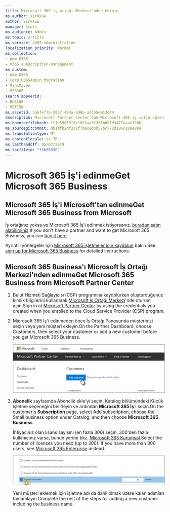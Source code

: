 ```yaml
---
title: Microsoft 365 iş ortağı Merkezi'nden edinin
ms.author: sirkkuw
author: Sirkkuw
manager: scotv
ms.audience: Admin
ms.topic: article
ms.service: o365-administration
localization_priority: Normal
ms.collection:
- Adm_O365
- M365-subscription-management
ms.custom:
- Adm_O365
- Core_O365Admin_Migration
- MiniMaven
- MSB365
search.appverid:
- BCS160
- MET150
ms.assetid: 5abfef7b-5957-484a-b06b-a7c55e013e44
description: Microsoft Partner Center'dan Microsoft 365 iş satın öğrenin.
ms.openlocfilehash: f11e5905915e182faa5f3f1b6b7d3477ecac320b
ms.sourcegitcommit: db1dfb2df2c2f7beced3b57bc772d106c189e88a
ms.translationtype: MT
ms.contentlocale: tr-TR
ms.lasthandoff: 05/07/2019
ms.locfileid: "33660530"
---
```

# <a name="get-microsoft-365-business"></a><span data-ttu-id="85b74-103">Microsoft 365 İş'i edinme</span><span class="sxs-lookup"><span data-stu-id="85b74-103">Get Microsoft 365 Business</span></span>

## <a name="get-microsoft-365-business-from-microsoft"></a><span data-ttu-id="85b74-104">Microsoft 365 İş'i Microsoft'tan edinme</span><span class="sxs-lookup"><span data-stu-id="85b74-104">Get Microsoft 365 Business from Microsoft</span></span>

<span data-ttu-id="85b74-105">İş ortağınız yoksa ve Microsoft 365 İş'i edinmek istiyorsanız, [buradan satın alabilirsiniz](https://www.microsoft.com/en-US/microsoft-365/business).</span><span class="sxs-lookup"><span data-stu-id="85b74-105">If you don't have a partner and want to get Microsoft 365 Business, you can [buy it here](https://www.microsoft.com/en-US/microsoft-365/business).</span></span>

<span data-ttu-id="85b74-106">Ayrıntılı yönergeler için [Microsoft 365 işletmeler için kaydolun](sign-up.md) bakın.</span><span class="sxs-lookup"><span data-stu-id="85b74-106">See [sign up for Microsoft 365 Business](sign-up.md) for detailed instructions.</span></span>
  
## <a name="get-microsoft-365-business-from-microsoft-partner-center"></a><span data-ttu-id="85b74-107">Microsoft 365 Business'ı Microsoft İş Ortağı Merkezi'nden edinme</span><span class="sxs-lookup"><span data-stu-id="85b74-107">Get Microsoft 365 Business from Microsoft Partner Center</span></span>

1. <span data-ttu-id="85b74-108">Bulut Hizmeti Sağlayıcısı (CSP) programına kaydolurken oluşturduğunuz kimlik bilgilerini kullanarak [Microsoft İş Ortağı Merkezi](https://go.microsoft.com/fwlink/p/?linkid=849910)'nde oturum açın.</span><span class="sxs-lookup"><span data-stu-id="85b74-108">Sign in at [Microsoft Partner Center](https://go.microsoft.com/fwlink/p/?linkid=849910) by using the credentials you created when you enrolled to the Cloud Service Provider (CSP) program.</span></span> 
    
2. <span data-ttu-id="85b74-109">Microsoft 365 İş'i edinmeden önce İş Ortağı Panosunda müşterinizi seçin veya yeni müşteri ekleyin.</span><span class="sxs-lookup"><span data-stu-id="85b74-109">On the Partner Dashboard, choose Customers, then select your customer or add a new customer before you get Microsoft 365 Business.</span></span>
    
    ![In the Microsoft Partner center, add a new customer.](media/ec807d07-bbd2-411f-8fe1-c644cf9a3882.png)
  
3. <span data-ttu-id="85b74-111">**Abonelik** sayfasında Abonelik ekle'yi seçin, Katalog bölümündeki Küçük işletme seçeneğini belirleyin ve ardından **Microsoft 365 İş**'i seçin.</span><span class="sxs-lookup"><span data-stu-id="85b74-111">On the customer's **Subscription** page, select Add subscription, choose the Small business option under Catalog, and then choose **Microsoft 365 Business**.</span></span>
    
    <span data-ttu-id="85b74-p101">İhtiyacınız olan lisans sayısını (en fazla 300) seçin. 300'den fazla kullanıcınız varsa, bunun yerine bkz. [Microsoft 365 Kurumsal](https://go.microsoft.com/fwlink/p/?linkid=862316).</span><span class="sxs-lookup"><span data-stu-id="85b74-p101">Select the number of licenses you need (up to 300). If you have more than 300 users, see [Microsoft 365 Enterprise](https://go.microsoft.com/fwlink/p/?linkid=862316) instead.</span></span> 
    
    ![On the New subscription page choose small business.](media/52d99e89-2175-4974-84bb-dd626048541b.png)
  
    <span data-ttu-id="85b74-115">Yeni müşteri eklemek için işletme adı da dahil olmak üzere kalan adımları tamamlayın.</span><span class="sxs-lookup"><span data-stu-id="85b74-115">Complete the rest of the steps for adding a new customer including the business name.</span></span>
    


